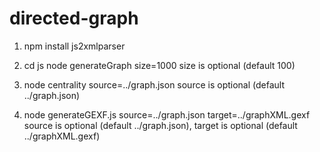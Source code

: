 # directed-graph

1.  npm install js2xmlparser
2.  cd js
    node generateGraph size=1000
    size is optional (default 100)

3.  node centrality source=../graph.json
    source is optional (default ../graph.json)

4.  node generateGEXF.js source=../graph.json target=../graphXML.gexf
    source is optional (default ../graph.json), target is optional (default ../graphXML.gexf)